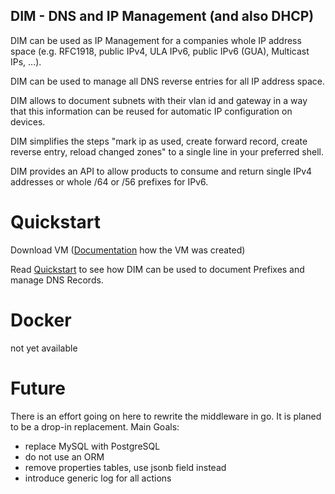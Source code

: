 ## DIM - DNS and IP Management (and also DHCP)

DIM can be used as IP Management for a companies whole IP address space (e.g. RFC1918, public IPv4, ULA IPv6, public IPv6 (GUA), Multicast IPs, ...).

DIM can be used to manage all DNS reverse entries for all IP address space.

DIM allows to document subnets with their vlan id and gateway in a way that this information can be reused for automatic IP configuration on devices.

DIM simplifies the steps "mark ip as used, create forward record, create reverse entry, reload changed zones" to a single line in your preferred shell.

DIM provides an API to allow products to consume and return single IPv4 addresses or whole /64 or /56 prefixes for IPv6.

# Quickstart
Download VM ([Documentation](QUICKSTART-SETUP.md) how the VM was created)

Read [Quickstart](QUICKSTART.md) to see how DIM can be used to document Prefixes and manage DNS Records.


# Docker
not yet available

# Future
There is an effort going on here <insert link> to rewrite the middleware in go. It is planed to be a drop-in replacement.
Main Goals:
  - replace MySQL with PostgreSQL
  - do not use an ORM
  - remove properties tables, use jsonb field instead
  - introduce generic log for all actions
